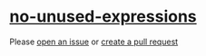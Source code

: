 [no-unused-expressions](https://eslint.org/docs/rules/no-unused-expressions)
============================================================================
Please [open an issue](https://github.com/professional-js/eslint-config/issues/new)
or [create a pull request](https://github.com/professional-js/eslint-config/edit/main/src/rules-configurations/eslint/no-unused-expressions.md)

